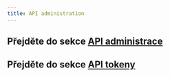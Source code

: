 ```yaml
---
title: API administration
---
```


## Přejděte do sekce [API administrace](api-administration.md)

## Přejděte do sekce [API tokeny](api-tokens.md)
